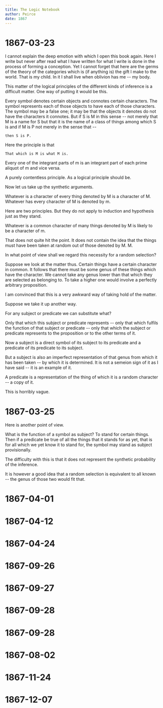 ```yaml
---
title: The Logic Notebook
author: Peirce
date: 1867
---
```


# 1867-03-23

I cannot explain the deep emotion with which I open this book
again. Here I write but never after read what I have written for what
I write is done in the process of forming a conception. Yet I cannot
forget that here are the germs of the theory of the categories which
is (if anything is) the gift I make to the world. That is my child. In
it I shall live when oblivion has me -- my body.

This matter of the logical principles of the different kinds of
inference is a difficult matter. One way of putting it would be this.

Every symbol denotes certain objects and connotes certain characters.
The symbol represents each of those objects to have each of those
characters. The symbol may be a false one; it may be that the objects
it denotes do not have the characters it connotes. But if S is M in
this sense -- not merely that M is a name for S but that it is the
name of a class of things among which S is and if M is P not merely in
the sense that --

    then S is P.

Here the principle is that

    That which is M is what M is.

Every one of the integrant parts of m is an integrant part of each
prime aliquot of m and vice versa.

A purely contentless principle. As a logical principle should be.

Now let us take up the synthetic arguments.

Whatever is a character of every thing denoted by M is a character of
M.  Whatever has every character of M is denoted by m.

Here are two principles. But they do not apply to induction and
hypothesis just as they stand.

Whatever is a common character of many things denoted by M is likely
to be a character of m.

That does not quite hit the point. It does not contain the idea that
the things must have been taken at random out of those denoted by M.
M.

In what point of view shall we regard this necessity for a random
selection?

Suppose we look at the matter thus. Certain things have a certain
character in common. It follows that there must be some genus of these
things which have the character. We cannot take any genus lower than
that which they are selected as belonging to. To take a higher one
would involve a perfectly arbitrary proposition.

I am convinced that this is a very awkward way of taking hold of the
matter.

Suppose we take it up another way.

For any subject or predicate we can substitute what?

Only that which this subject or predicate represents -- only that
which fulfils the function of that subject or predicate -- only that
which the subject or predicate represents to the proposition or to the
other terms of it.

Now a subject is a direct symbol of its subject to its predicate and a
predicate of its predicate to its subject.

But a subject is also an imperfect representation of that genus from
which it has been taken -- by which it is determined. It is not a
semeion sign of it as I have said -- it is an example of it.

A predicate is a representation of the thing of which it is a random
character -- a copy of it.

This is horribly vague.

# 1867-03-25

Here is another point of view.

What is the function of a symbol as subject? To stand for certain
things. Then if a predicate be true of all the things that it stands
for as yet, that is for all which we yet know it to stand for, the
symbol may stand as subject provisionally.

The difficulty with this is that it does not represent the synthetic
probability of the inference.

It is however a good idea that a random selection is equivalent to all
known -- the genus of those two would fit that.

# 1867-04-01
# 1867-04-12
# 1867-04-24
# 1867-09-26
# 1867-09-27
# 1867-09-28
# 1867-09-28
# 1867-08-02
# 1867-11-24
# 1867-12-07
